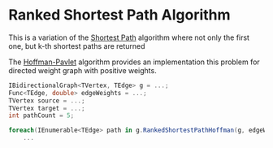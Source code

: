 # Ranked Shortest Path Algorithm

This is a variation of the [Shortest Path](Shortest-Path) algorithm where not only the first one, but k-th shortest paths are returned

The [Hoffman-Pavlet](http://portal.acm.org/citation.cfm?doid=320998.321004) algorithm provides an implementation this problem for directed weight graph with positive weights.

```csharp
IBidirectionalGraph<TVertex, TEdge> g = ...;
Func<TEdge, double> edgeWeights = ...;
TVertex source = ...;
TVertex target = ...;
int pathCount = 5;

foreach(IEnumerable<TEdge> path in g.RankedShortestPathHoffman(g, edgeWeights, source, target, 5))
    ...
```

